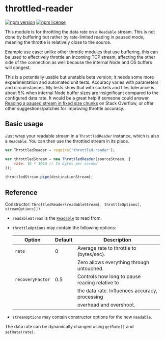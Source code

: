 # throttled-reader

[![npm version](https://img.shields.io/npm/v/throttled-reader.svg)](https://www.npmjs.com/package/throttled-reader)
[![npm license](https://img.shields.io/npm/l/throttled-reader.svg)](https://www.npmjs.com/package/throttled-reader)

This module is for throttling the data rate on a `Readable` stream. This is not
done by buffering but rather by rate-limited reading in paused mode, meaning the
throttle is relatively close to the source.

Example use case: unlike other throttle modules that use buffering, this can be
used to effectively throttle an incoming TCP stream, affecting the other side
of the connection as well because the internal Node and OS buffers will congest.

This is a potentially usable but unstable beta version; it needs some more 
experimentation and automated unit tests. Accuracy varies with parameters and
circumstances. My tests show that with sockets and files tolerance is about 5%
when internal Node buffer sizes are insignificant compared to the configured
data rate. It would be a great help if someone could answer
[Reading a paused stream in fixed size chunks][1] on Stack Overflow, or offer
other suggestions/patches for improving throttle accuracy.

## Basic usage

Just wrap your readable stream in a `ThrottledReader` instance, which is also
a `Readable`. You can then use the throttled stream in its place.

```javascript
var ThrottledReader = require('throttled-reader');

var throttledStream = new ThrottledReader(sourceStream, {
    rate: 10 * 1024 // In bytes per second
});

throttledStream.pipe(destinationStream);
```

## Reference

Constructor:
`ThrottledReader(readableStream[, throttleOptions[, streamOptions]])`

* `readableStream` is the [`Readable`][2] to read from.
* `throttleOptions` may contain the following options:
    
    Option           | Default | Description
    ---------------- | ------- | -----------
    `rate`           | 0       | Average rate to throttle to (bytes/sec).
    &nbsp;           | &nbsp;  | Zero allows everything through untouched.
    `recoveryFactor` | 0.5     | Controls how long to pause reading relative to
    &nbsp;           | &nbsp;  | the data rate. Influences accuracy, processing
    &nbsp;           | &nbsp;  | overhead and overshoot.
    
* `streamOptions` may contain constructor options for the new `Readable`.

The data rate can be dynamically changed using `getRate()` and `setRate(rate)`.

[1]: http://stackoverflow.com/q/32771957/1239690
[2]: https://nodejs.org/api/stream.html#stream_class_stream_readable
